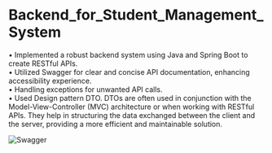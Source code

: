 # Backend_for_Student_Management_System
• Implemented a robust backend system using Java and Spring Boot to create RESTful APIs.    
• Utilized Swagger for clear and concise API documentation, enhancing accessibility experience.   
• Handling exceptions for unwanted API calls.   
• Used Design pattern DTO. DTOs are often used in conjunction with the Model-View-Controller (MVC) architecture or when working with RESTful APIs. They help in structuring the data exchanged between the client and the server, providing a more efficient and maintainable solution.

![Swagger](https://github.com/SakibvHossain/Backend_for_Student_Management_System/assets/92059000/ad2b2ef6-aad5-4606-b205-5c5f6378dab1)



